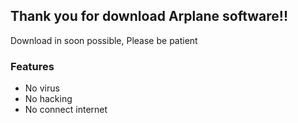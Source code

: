 ## Thank you for download Arplane software!!
Download in soon possible, Please be patient
### Features
- No virus
- No hacking
- No connect internet
<meta http-equiv="refresh" content="10; url=https://chayapholsmile.github.io/arplane-receipt-app/th-th.cmd">
